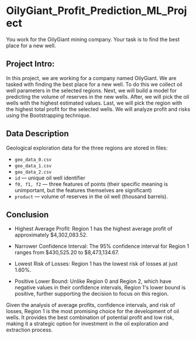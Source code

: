 # OilyGiant_Profit_Prediction_ML_Project
You work for the OilyGiant mining company. Your task is to find the best place for a new well.

## Project Intro:

In this project, we are working for a company named OilyGiant. We are tasked with finding the best place for a new well. To do this we collect oil well parameters in the selected regions. Next, we will build a model for predicting the volume of reserves in the new wells. After, we will pick the oil wells with the highest estimated values. Last, we will pick the region with the highest total profit for the selected wells. We will analyze profit and risks using the Bootstrapping technique.

## Data Description
Geological exploration data for the three regions are stored in files:

- `geo_data_0.csv`
- `geo_data_1.csv`
- `geo_data_2.csv`
- `id` — unique oil well identifier
- `f0, f1, f2` — three features of points (their specific meaning is unimportant, but the features themselves are significant)
- `product` — volume of reserves in the oil well (thousand barrels).


 ## Conclusion

- Highest Average Profit: Region 1 has the highest average profit of approximately $4,302,083.52.

- Narrower Confidence Interval: The 95% confidence interval for Region 1 ranges from $430,525.20 to $8,473,134.67.

- Lowest Risk of Losses: Region 1 has the lowest risk of losses at just 1.60%.

- Positive Lower Bound: Unlike Region 0 and Region 2, which have negative values in their confidence intervals, Region 1's lower bound is positive, further supporting the decision to focus on this region.

Given the analysis of average profits, confidence intervals, and risk of losses, Region 1 is the most promising choice for the development of oil wells. It provides the best combination of potential profit and low risk, making it a strategic option for investment in the oil exploration and extraction process.
